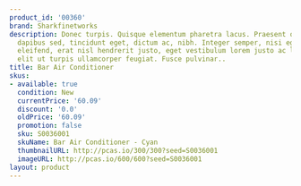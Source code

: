 ```yaml
---
product_id: '00360'
brand: Sharkfinetworks
description: Donec turpis. Quisque elementum pharetra lacus. Praesent odio ligula,
  dapibus sed, tincidunt eget, dictum ac, nibh. Integer semper, nisi eget suscipit
  eleifend, erat nisl hendrerit justo, eget vestibulum lorem justo ac leo. Duis sed
  elit ut turpis ullamcorper feugiat. Fusce pulvinar..
title: Bar Air Conditioner
skus:
- available: true
  condition: New
  currentPrice: '60.09'
  discount: '0.0'
  oldPrice: '60.09'
  promotion: false
  sku: S0036001
  skuName: Bar Air Conditioner - Cyan
  thumbnailURL: http://pcas.io/300/300?seed=S0036001
  imageURL: http://pcas.io/600/600?seed=S0036001
layout: product
---
```

